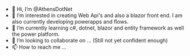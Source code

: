 - 👋 Hi, I’m @AthensDotNet
- 👀 I’m interested in creating Web Api's and also a blazor front end. I am also currently developing powerapps and flows.
- 🌱 I’m currently learning c#, dotnet, blazor and entity framework as well the power platform.
- 💞️ I’m looking to collaborate on ... (Still not yet confident enough)
- 📫 How to reach me ...

<!---
AthensDotNet/AthensDotNet is a ✨ special ✨ repository because its `README.md` (this file) appears on your GitHub profile.
You can click the Preview link to take a look at your changes.
--->
